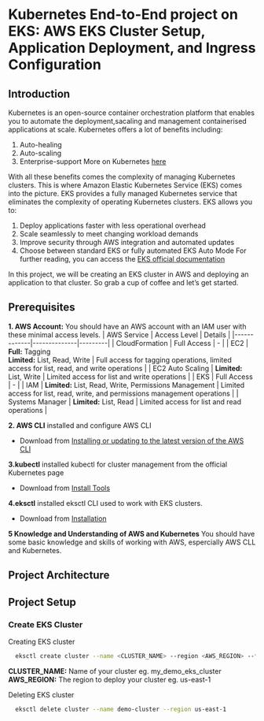 # Kubernetes End-to-End project on EKS: AWS EKS Cluster Setup, Application Deployment, and Ingress Configuration

## Introduction 
Kubernetes is an open-source container orchestration platform that enables you to automate the  deployment,sacaling and  management containerised applications at scale. Kubernetes offers a lot of benefits including:
1. Auto-healing
2. Auto-scaling
3. Enterprise-support
More on Kubernetes [here](https://kubernetes.io/)

With all these benefits comes the complexity of managing Kubernetes clusters. This is where Amazon Elastic Kubernetes Service (EKS) comes into the picture. EKS provides a fully managed Kubernetes service that eliminates the complexity of operating Kubernetes clusters. EKS allows you to:
1. Deploy applications faster with less operational overhead
2. Scale seamlessly to meet changing workload demands
3. Improve security through AWS integration and automated updates
4. Choose between standard EKS or fully automated EKS Auto Mode
For further reading, you can access the [EKS official documentation](https://docs.aws.amazon.com/eks/latest/userguide/what-is-eks.html)

In this project, we will be creating an EKS cluster in AWS and deploying an application to that cluster. So grab a cup of coffee and let’s get started. 

## Prerequisites
**1. AWS Account:** You should have an AWS account with an IAM user with these minimal access levels. 
| AWS Service | Access Level | Details |
|-------------|--------------|---------|
| CloudFormation | Full Access | - |
| EC2 | **Full:** Tagging<br>**Limited:** List, Read, Write | Full access for tagging operations, limited access for list, read, and write operations |
| EC2 Auto Scaling | **Limited:** List, Write | Limited access for list and write operations |
| EKS | Full Access | - |
| IAM | **Limited:** List, Read, Write, Permissions Management | Limited access for list, read, write, and permissions management operations |
| Systems Manager | **Limited:** List, Read | Limited access for list and read operations |

**2. AWS CLI** installed and configure AWS CLI
   - Download from [Installing or updating to the latest version of the AWS CLI](https://docs.aws.amazon.com/cli/latest/userguide/getting-started-install.html)

**3.kubectl** installed kubectl for cluster management from the official Kubernetes page
   - Download from [Install Tools](https://kubernetes.io/docs/tasks/tools/install-kubectl/)

**4.eksctl** installed  eksctl CLI  used to work with EKS clusters.
   - Download from [Installation](https://eksctl.io/installation/)

**5 Knowledge and Understanding of AWS and Kubernetes** You should have some basic knowledge and skills of working with AWS, espercially AWS CLL and Kubernetes.
   

## Project Architecture


## Project Setup

### Create EKS Cluster

Creating EKS cluster
```bash
  eksctl create cluster --name <CLUSTER_NAME> --region <AWS_REGION> --fargate
```
**CLUSTER_NAME:** Name of your cluster eg. my_demo_eks_cluster
**AWS_REGION:** The region to deploy your cluster eg. us-east-1

Deleting EKS cluster
```bash
  eksctl delete cluster --name demo-cluster --region us-east-1
```